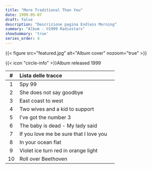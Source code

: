 ```yaml
---
title: "More Traditional Than You"
date: 1999-05-07
draft: false
description: "Descrizione pagina Endless Morning"
summary: "Album - ©1999 Radiostars"
showSummary: 'true'
series_order: 4
---
```

<!-- [{{< icon "jamendo" >}}](https://www.jamendo.com/album/27539/endless-morning "Jamendo") -->

<!-- Availabe on [Jamendo](https://www.jamendo.com/album/27539/endless-morning "Jamendo"), Spotify -->


{{< figure
    src="featured.jpg"
    alt="Album cover"
    nozoom="true"
    >}}

{{< icon "circle-info" >}}Album released 1999
<!-- {{< button href="https://www.jamendo.com/album/27539/endless-morning" target="_self" >}}
Play on Jamendo
{{< /button >}} -->

| #     | Lista delle tracce                    |               |
| :---: | :---                                  | :---          |
| 1     | Spy 99                                |               |
| 2     | She does not say goodbye              |               |
| 3     | East coast to west                    |               |
| 4     | Two wives and a kid to support        |               |
| 5     | I've got the number 3                 |               |
| 6     | The baby is dead - My lady said       |               |
| 7     | If you love me be sure that I love you |               |
| 8     | In your ocean flat                    |               |
| 9     | Violet ice turn red in orange light   |               |
| 10    | Roll over Beethoven                   |               |


